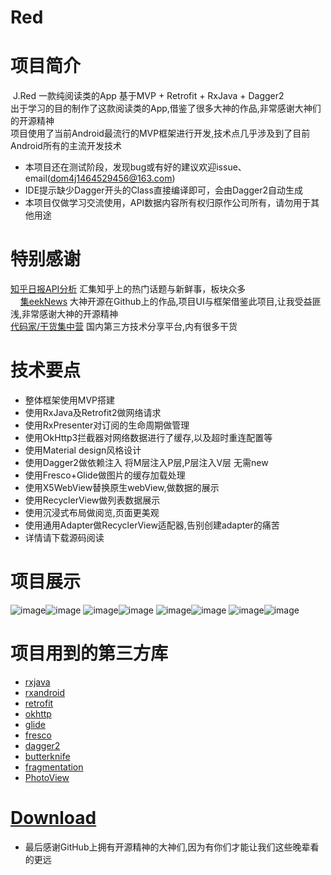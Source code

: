 # Red
# 项目简介

 J.Red 一款纯阅读类的App 基于MVP + Retrofit + RxJava + Dagger2 <br>
 出于学习的目的制作了这款阅读类的App,借鉴了很多大神的作品,非常感谢大神们的开源精神<br>
 项目使用了当前Android最流行的MVP框架进行开发,技术点几乎涉及到了目前Android所有的主流开发技术<br>  
 * 本项目还在测试阶段，发现bug或有好的建议欢迎issue、email(dom4j1464529456@163.com)<br>
 * IDE提示缺少Dagger开头的Class直接编译即可，会由Dagger2自动生成<br>
 * 本项目仅做学习交流使用，API数据内容所有权归原作公司所有，请勿用于其他用途<br>
# 特别感谢
   [知乎日报API分析](https://github.com/izzyleung/ZhihuDailyPurify/wiki/%E7%9F%A5%E4%B9%8E%E6%97%A5%E6%8A%A5-API-%E5%88%86%E6%9E%90)
   汇集知乎上的热门话题与新鲜事，板块众多<br>  
   [集eekNews](https://github.com/codeestX/GeekNews) 大神开源在Github上的作品,项目UI与框架借鉴此项目,让我受益匪浅,非常感谢大神的开源精神<br>
   [代码家/干货集中营](http://gank.io/api)  国内第三方技术分享平台,内有很多干货<br>
 
# 技术要点
* 整体框架使用MVP搭建 <br>
* 使用RxJava及Retrofit2做网络请求<br>
* 使用RxPresenter对订阅的生命周期做管理<br>
* 使用OkHttp3拦截器对网络数据进行了缓存,以及超时重连配置等<br>
* 使用Material design风格设计<br>
* 使用Dagger2做依赖注入 将M层注入P层,P层注入V层 无需new<br>
* 使用Fresco+Glide做图片的缓存加载处理<br>
* 使用X5WebView替换原生webView,做数据的展示<br>
* 使用RecyclerView做列表数据展示<br>
* 使用沉浸式布局做阅览,页面更美观
* 使用通用Adapter做RecyclerView适配器,告别创建adapter的痛苦<br>
* 详情请下载源码阅读<br>

# 项目展示

![image](https://github.com/dom4j1/Red/blob/master/showImage/gif1.gif)![image](https://github.com/dom4j1/Red/blob/master/showImage/gif2.gif) 
![image](https://github.com/dom4j1/Red/blob/master/showImage/gif3.gif)![image](https://github.com/dom4j1/Red/blob/master/showImage/1.jpg)
![image](https://github.com/dom4j1/Red/blob/master/showImage/2.jpg)![image](https://github.com/dom4j1/Red/blob/master/showImage/3.jpg)
![image](https://github.com/dom4j1/Red/blob/master/showImage/4.jpg)![image](https://github.com/dom4j1/Red/blob/master/showImage/5.jpg)

# 项目用到的第三方库 
* [rxjava](https://github.com/ReactiveX/RxJava)
* [rxandroid](https://github.com/ReactiveX/RxAndroid)
* [retrofit](https://github.com/square/retrofit)
* [okhttp](https://github.com/square/okhttp)
* [glide](https://github.com/bumptech/glide)
* [fresco](https://github.com/facebook/fresco)
* [dagger2](https://github.com/google/dagger)
* [butterknife](https://github.com/JakeWharton/butterknife)
* [fragmentation](https://github.com/YoKeyword/Fragmentation)
* [PhotoView](https://github.com/chrisbanes/PhotoView)<br>

# [Download](https://fir.im/Red)
 * 最后感谢GitHub上拥有开源精神的大神们,因为有你们才能让我们这些晚辈看的更远
 
 
  
